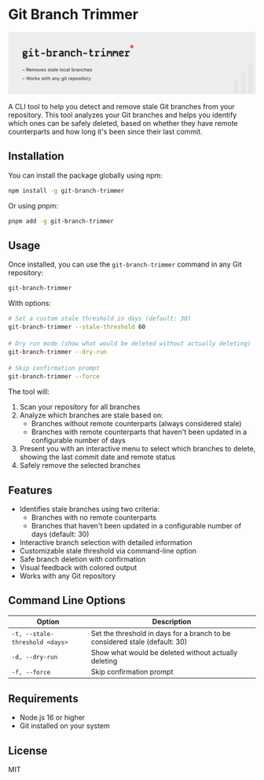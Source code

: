 # Git Branch Trimmer

![Git Branch Trimmer Hero](src/public/readme-hero.png)

A CLI tool to help you detect and remove stale Git branches from your repository. This tool analyzes your Git branches and helps you identify which ones can be safely deleted, based on whether they have remote counterparts and how long it's been since their last commit.

## Installation

You can install the package globally using npm:

```bash
npm install -g git-branch-trimmer
```

Or using pnpm:

```bash
pnpm add -g git-branch-trimmer
```

## Usage

Once installed, you can use the `git-branch-trimmer` command in any Git repository:

```bash
git-branch-trimmer
```

With options:

```bash
# Set a custom stale threshold in days (default: 30)
git-branch-trimmer --stale-threshold 60

# Dry run mode (show what would be deleted without actually deleting)
git-branch-trimmer --dry-run

# Skip confirmation prompt
git-branch-trimmer --force
```

The tool will:

1. Scan your repository for all branches
2. Analyze which branches are stale based on:
   - Branches without remote counterparts (always considered stale)
   - Branches with remote counterparts that haven't been updated in a configurable number of days
3. Present you with an interactive menu to select which branches to delete, showing the last commit date and remote status
4. Safely remove the selected branches

## Features

- Identifies stale branches using two criteria:
  - Branches with no remote counterparts
  - Branches that haven't been updated in a configurable number of days (default: 30)
- Interactive branch selection with detailed information
- Customizable stale threshold via command-line option
- Safe branch deletion with confirmation
- Visual feedback with colored output
- Works with any Git repository

## Command Line Options

| Option | Description |
|--------|-------------|
| `-t, --stale-threshold <days>` | Set the threshold in days for a branch to be considered stale (default: 30) |
| `-d, --dry-run` | Show what would be deleted without actually deleting |
| `-f, --force` | Skip confirmation prompt |

## Requirements

- Node.js 16 or higher
- Git installed on your system

## License

MIT
